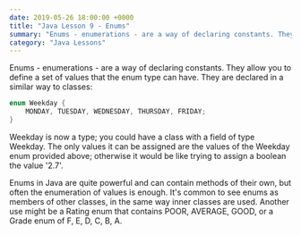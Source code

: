 ```yaml
---
date: 2019-05-26 18:00:00 +0000
title: "Java Lesson 9 - Enums"
summary: "Enums - enumerations - are a way of declaring constants. They allow you to define a set of values that the enum type can have."
category: "Java Lessons"
---
```


Enums - enumerations - are a way of declaring constants. They allow you to define a set of values that the enum type can have. They are declared in a similar way to classes:

```java
enum Weekday {
    MONDAY, TUESDAY, WEDNESDAY, THURSDAY, FRIDAY;
}
```

Weekday is now a type; you could have a class with a field of type Weekday. The only values it can be assigned are the values of the Weekday enum provided above; otherwise it would be like trying to assign a boolean the value '2.7'.

Enums in Java are quite powerful and can contain methods of their own, but often the enumeration of values is enough. It's common to see enums as members of other classes, in the same way inner classes are used. Another use might be a Rating enum that contains POOR, AVERAGE, GOOD, or a Grade enum of F, E, D, C, B, A.
